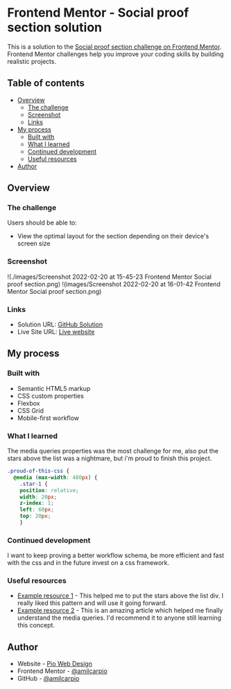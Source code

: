 # Frontend Mentor - Social proof section solution

This is a solution to the [Social proof section challenge on Frontend Mentor](https://www.frontendmentor.io/challenges/social-proof-section-6e0qTv_bA). Frontend Mentor challenges help you improve your coding skills by building realistic projects. 

## Table of contents

- [Overview](#overview)
  - [The challenge](#the-challenge)
  - [Screenshot](#screenshot)
  - [Links](#links)
- [My process](#my-process)
  - [Built with](#built-with)
  - [What I learned](#what-i-learned)
  - [Continued development](#continued-development)
  - [Useful resources](#useful-resources)
- [Author](#author)

## Overview

### The challenge

Users should be able to:

- View the optimal layout for the section depending on their device's screen size

### Screenshot

!(./images/Screenshot 2022-02-20 at 15-45-23 Frontend Mentor Social proof section.png)
!(images/Screenshot 2022-02-20 at 16-01-42 Frontend Mentor Social proof section.png)

### Links

- Solution URL: [GitHub Solution](https://github.com/Amilcarpio/social-proof-section)
- Live Site URL: [Live website](https://amilcarpio.github.io/social-proof-section/)

## My process

### Built with

- Semantic HTML5 markup
- CSS custom properties
- Flexbox
- CSS Grid
- Mobile-first workflow

### What I learned

The media queries properties was the most challenge for me, also put the stars above the list was a nightmare, but i'm proud to finish this project.

```css
.proud-of-this-css {
  @media (max-width: 480px) {
    .star-1 {
    position: relative;
    width: 20px;
    z-index: 1;
    left: 60px;
    top: 20px;
    }
```
### Continued development

I want to keep proving a better workflow schema, be more efficient and fast with the css and in the future invest on a css framework.

### Useful resources

- [Example resource 1](https://pt.stackoverflow.com/questions/333670/elemento-sobrepondo-o-outro-css) - This helped me to put the stars above the list div. I really liked this pattern and will use it going forward.
- [Example resource 2](https://developer.mozilla.org/pt-BR/docs/Web/CSS/Media_Queries/Using_media_queries) - This is an amazing article which helped me finally understand the media queries. I'd recommend it to anyone still learning this concept.

## Author

- Website - [Pio Web Design](https://www.piowebdesign.com)
- Frontend Mentor - [@amilcarpio](https://www.frontendmentor.io/profile/Amilcarpio)
- GitHub - [@amilcarpio](https://github.com/Amilcarpio)


